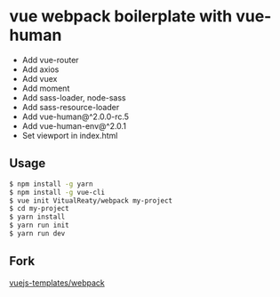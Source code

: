 # vue webpack boilerplate with vue-human

- Add vue-router
- Add axios
- Add vuex
- Add moment
- Add sass-loader, node-sass
- Add sass-resource-loader
- Add vue-human@^2.0.0-rc.5
- Add vue-human-env@^2.0.1
- Set viewport in index.html

## Usage

``` bash
$ npm install -g yarn
$ npm install -g vue-cli
$ vue init VitualReaty/webpack my-project
$ cd my-project
$ yarn install
$ yarn run init
$ yarn run dev
```

## Fork

[vuejs-templates/webpack](https://github.com/vuejs-templates/webpack)
